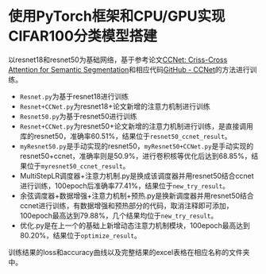 # 使用PyTorch框架和CPU/GPU实现CIFAR100分类模型搭建

以resnet18和resnet50为基础网络，基于参考论文[CCNet: Criss-Cross Attention for Semantic Segmentation](https://arxiv.org/abs/1811.11721)和相应代码[GitHub - CCNet](https://github.com/speedinghzl/CCNet)的方法进行训练。



- `Resnet.py`为基于resnet18进行训练
- `Resnet+CCNet.py`为resnet18+论文新增的注意力机制进行训练
- `Resnet50.py`为基于resnet50进行训练
- `Resnet+CCNet.py`为resnet50+论文新增的注意力机制进行训练，是直接调用库的resnet50，准确率60.51%，结果位于`resnet50_ccnet_result`。
- `myResnet50.py`是手动实现的resnet50，`myResnet50+CCNet.py`是手动实现的resnet50+ccnet，准确率则是50.9%，进行卷积核等优化后达到68.85%，结果位于`myresnet50_ccnet_result`。
- MultiStepLR调度器+注意力机制.py是换成该调度器并用resnet50结合ccnet进行训练，100epoch后准确率77.41%，结果位于`new_try_result`。
- 余弦调度器+数据增强+注意力机制+预热.py是换新调度器并用resnet50结合ccnet进行训练，有数据增强和预热部分的代码，取消注释即可添加，100epoch最高达到79.88%，几个结果均位于`new_try_result`。
- 优化.py是在上一个的基础上新增动态注意力机制模块，100epoch最高达到80.20%，结果位于`optimize_result`。

训练结果的loss和accuracy曲线以及完整结果的excel表格在相应名称的文件夹中。
